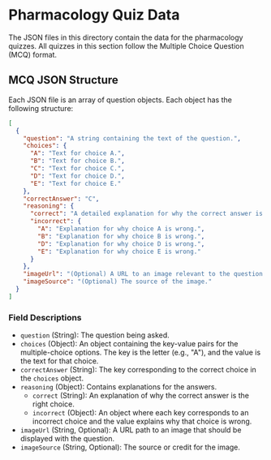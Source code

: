 # Pharmacology Quiz Data

The JSON files in this directory contain the data for the pharmacology quizzes. All quizzes in this section follow the Multiple Choice Question (MCQ) format.

## MCQ JSON Structure

Each JSON file is an array of question objects. Each object has the following structure:

```json
[
  {
    "question": "A string containing the text of the question.",
    "choices": {
      "A": "Text for choice A.",
      "B": "Text for choice B.",
      "C": "Text for choice C.",
      "D": "Text for choice D.",
      "E": "Text for choice E."
    },
    "correctAnswer": "C",
    "reasoning": {
      "correct": "A detailed explanation for why the correct answer is right.",
      "incorrect": {
        "A": "Explanation for why choice A is wrong.",
        "B": "Explanation for why choice B is wrong.",
        "D": "Explanation for why choice D is wrong.",
        "E": "Explanation for why choice E is wrong."
      }
    },
    "imageUrl": "(Optional) A URL to an image relevant to the question.",
    "imageSource": "(Optional) The source of the image."
  }
]
```

### Field Descriptions

*   `question` (String): The question being asked.
*   `choices` (Object): An object containing the key-value pairs for the multiple-choice options. The key is the letter (e.g., "A"), and the value is the text for that choice.
*   `correctAnswer` (String): The key corresponding to the correct choice in the `choices` object.
*   `reasoning` (Object): Contains explanations for the answers.
    *   `correct` (String): An explanation of why the correct answer is the right choice.
    *   `incorrect` (Object): An object where each key corresponds to an incorrect choice and the value explains why that choice is wrong.
*   `imageUrl` (String, Optional): A URL path to an image that should be displayed with the question.
*   `imageSource` (String, Optional): The source or credit for the image.